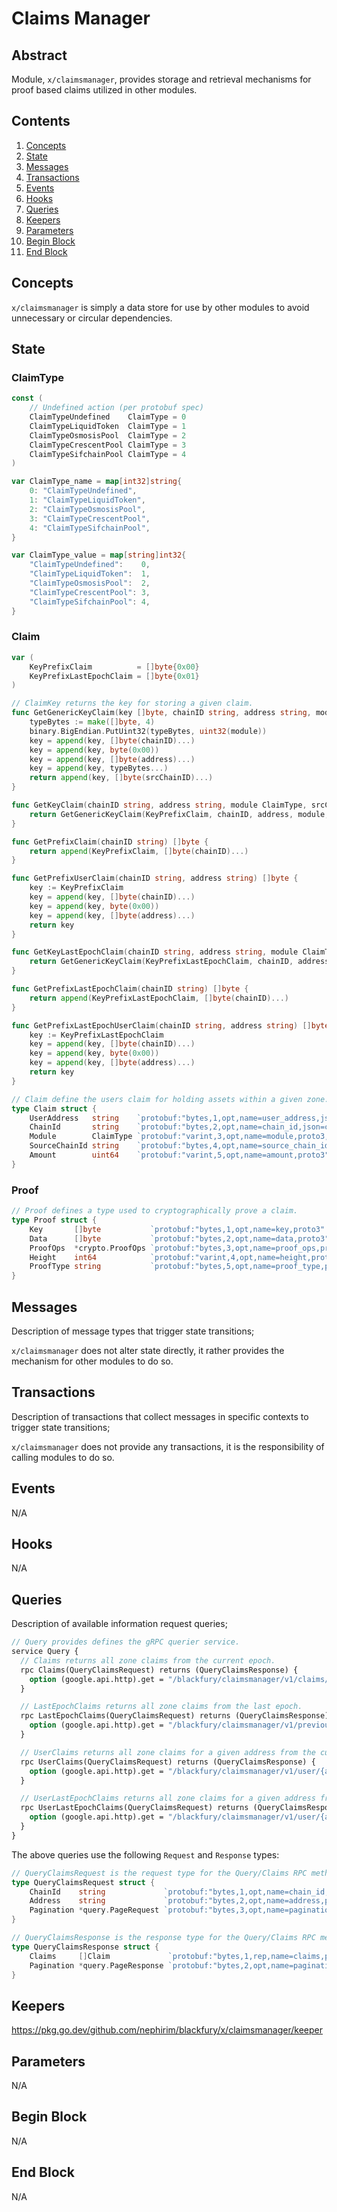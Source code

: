 # Claims Manager

## Abstract

Module, `x/claimsmanager`, provides storage and retrieval mechanisms for proof
based claims utilized in other modules.

## Contents

1. [Concepts](#concepts)
1. [State](#state)
1. [Messages](#messages)
1. [Transactions](#transactions)
1. [Events](#events)
1. [Hooks](#hooks)
1. [Queries](#queries)
1. [Keepers](#keepers)
1. [Parameters](#parameters)
1. [Begin Block](#begin-block)
1. [End Block](#end-block)

## Concepts

`x/claimsmanager` is simply a data store for use by other modules to avoid
unnecessary or circular dependencies.

## State

### ClaimType

```go
const (
	// Undefined action (per protobuf spec)
	ClaimTypeUndefined    ClaimType = 0
	ClaimTypeLiquidToken  ClaimType = 1
	ClaimTypeOsmosisPool  ClaimType = 2
	ClaimTypeCrescentPool ClaimType = 3
	ClaimTypeSifchainPool ClaimType = 4
)

var ClaimType_name = map[int32]string{
	0: "ClaimTypeUndefined",
	1: "ClaimTypeLiquidToken",
	2: "ClaimTypeOsmosisPool",
	3: "ClaimTypeCrescentPool",
	4: "ClaimTypeSifchainPool",
}

var ClaimType_value = map[string]int32{
	"ClaimTypeUndefined":    0,
	"ClaimTypeLiquidToken":  1,
	"ClaimTypeOsmosisPool":  2,
	"ClaimTypeCrescentPool": 3,
	"ClaimTypeSifchainPool": 4,
}
```

### Claim

```go
var (
	KeyPrefixClaim          = []byte{0x00}
	KeyPrefixLastEpochClaim = []byte{0x01}
)

// ClaimKey returns the key for storing a given claim.
func GetGenericKeyClaim(key []byte, chainID string, address string, module ClaimType, srcChainID string) []byte {
	typeBytes := make([]byte, 4)
	binary.BigEndian.PutUint32(typeBytes, uint32(module))
	key = append(key, []byte(chainID)...)
	key = append(key, byte(0x00))
	key = append(key, []byte(address)...)
	key = append(key, typeBytes...)
	return append(key, []byte(srcChainID)...)
}

func GetKeyClaim(chainID string, address string, module ClaimType, srcChainID string) []byte {
	return GetGenericKeyClaim(KeyPrefixClaim, chainID, address, module, srcChainID)
}

func GetPrefixClaim(chainID string) []byte {
	return append(KeyPrefixClaim, []byte(chainID)...)
}

func GetPrefixUserClaim(chainID string, address string) []byte {
	key := KeyPrefixClaim
	key = append(key, []byte(chainID)...)
	key = append(key, byte(0x00))
	key = append(key, []byte(address)...)
	return key
}

func GetKeyLastEpochClaim(chainID string, address string, module ClaimType, srcChainID string) []byte {
	return GetGenericKeyClaim(KeyPrefixLastEpochClaim, chainID, address, module, srcChainID)
}

func GetPrefixLastEpochClaim(chainID string) []byte {
	return append(KeyPrefixLastEpochClaim, []byte(chainID)...)
}

func GetPrefixLastEpochUserClaim(chainID string, address string) []byte {
	key := KeyPrefixLastEpochClaim
	key = append(key, []byte(chainID)...)
	key = append(key, byte(0x00))
	key = append(key, []byte(address)...)
	return key
}

// Claim define the users claim for holding assets within a given zone.
type Claim struct {
	UserAddress   string    `protobuf:"bytes,1,opt,name=user_address,json=userAddress,proto3" json:"user_address,omitempty"`
	ChainId       string    `protobuf:"bytes,2,opt,name=chain_id,json=chainId,proto3" json:"chain_id,omitempty"`
	Module        ClaimType `protobuf:"varint,3,opt,name=module,proto3,enum=blackfury.claimsmanager.v1.ClaimType" json:"module,omitempty"`
	SourceChainId string    `protobuf:"bytes,4,opt,name=source_chain_id,json=sourceChainId,proto3" json:"source_chain_id,omitempty"`
	Amount        uint64    `protobuf:"varint,5,opt,name=amount,proto3" json:"amount,omitempty"`
}
```

### Proof

```go
// Proof defines a type used to cryptographically prove a claim.
type Proof struct {
	Key       []byte           `protobuf:"bytes,1,opt,name=key,proto3" json:"key,omitempty"`
	Data      []byte           `protobuf:"bytes,2,opt,name=data,proto3" json:"data,omitempty"`
	ProofOps  *crypto.ProofOps `protobuf:"bytes,3,opt,name=proof_ops,proto3" json:"proof_ops,omitempty"`
	Height    int64            `protobuf:"varint,4,opt,name=height,proto3" json:"height,omitempty"`
	ProofType string           `protobuf:"bytes,5,opt,name=proof_type,proto3" json:"proof_type,omitempty"`
}
```

## Messages

Description of message types that trigger state transitions;

`x/claimsmanager` does not alter state directly, it rather provides the mechanism for other modules to do so.

## Transactions

Description of transactions that collect messages in specific contexts to trigger state transitions;

`x/claimsmanager` does not provide any transactions, it is the responsibility of calling modules to do so.

## Events

N/A

## Hooks

N/A

## Queries

Description of available information request queries;

```protobuf
// Query provides defines the gRPC querier service.
service Query {
  // Claims returns all zone claims from the current epoch.
  rpc Claims(QueryClaimsRequest) returns (QueryClaimsResponse) {
    option (google.api.http).get = "/blackfury/claimsmanager/v1/claims/{chain_id}";
  }

  // LastEpochClaims returns all zone claims from the last epoch.
  rpc LastEpochClaims(QueryClaimsRequest) returns (QueryClaimsResponse) {
    option (google.api.http).get = "/blackfury/claimsmanager/v1/previous_epoch_claims/{chain_id}";
  }

  // UserClaims returns all zone claims for a given address from the current epoch.
  rpc UserClaims(QueryClaimsRequest) returns (QueryClaimsResponse) {
    option (google.api.http).get = "/blackfury/claimsmanager/v1/user/{address}/claims";
  }

  // UserLastEpochClaims returns all zone claims for a given address from the last epoch.
  rpc UserLastEpochClaims(QueryClaimsRequest) returns (QueryClaimsResponse) {
    option (google.api.http).get = "/blackfury/claimsmanager/v1/user/{address}/previous_epoch_claims";
  }
}
```

The above queries use the following `Request` and `Response` types:

```go
// QueryClaimsRequest is the request type for the Query/Claims RPC method.
type QueryClaimsRequest struct {
	ChainId    string             `protobuf:"bytes,1,opt,name=chain_id,json=chainId,proto3" json:"chain_id,omitempty" yaml:"chain_id"`
	Address    string             `protobuf:"bytes,2,opt,name=address,proto3" json:"address,omitempty"`
	Pagination *query.PageRequest `protobuf:"bytes,3,opt,name=pagination,proto3" json:"pagination,omitempty"`
}

// QueryClaimsResponse is the response type for the Query/Claims RPC method.
type QueryClaimsResponse struct {
	Claims     []Claim             `protobuf:"bytes,1,rep,name=claims,proto3" json:"claims"`
	Pagination *query.PageResponse `protobuf:"bytes,2,opt,name=pagination,proto3" json:"pagination,omitempty"`
}
```

## Keepers

<https://pkg.go.dev/github.com/nephirim/blackfury/x/claimsmanager/keeper>

## Parameters

N/A

## Begin Block

N/A

## End Block

N/A


